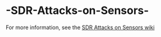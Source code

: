 # -SDR-Attacks-on-Sensors-

For more information, see the [SDR Attacks on Sensors wiki](https://github.com/jianqiucao/SDR-Attacks-on-Sensors/wiki)

